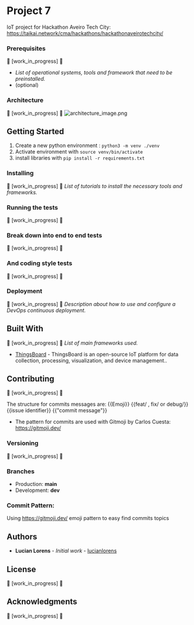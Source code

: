 # Project 7
IoT project for Hackathon Aveiro Tech City: 
https://taikai.network/cma/hackathons/hackathonaveirotechcity/

 
### Prerequisites
:construction: [work_in_progress] :construction:
* _List of operational systems, tools and framework that need to be preinstalled._
* (optional)

### Architecture
:construction: [work_in_progress] :construction:
![architecture_image.png](link/to/file.png)

## Getting Started
1. Create a new python environment : `python3 -m venv ./venv`
2. Activate environment with `source venv/bin/activate`
3. install libraries with `pip install -r requirements.txt`

### Installing
:construction: [work_in_progress] :construction:
_List of tutorials to install the necessary tools and frameworks._

### Running the tests
:construction: [work_in_progress] :construction:

### Break down into end to end tests
:construction: [work_in_progress] :construction:

### And coding style tests
:construction: [work_in_progress] :construction:

### Deployment
:construction: [work_in_progress] :construction:
_Description about how to use and configure a DevOps continuous deployment._

## Built With
:construction: [work_in_progress] :construction:
_List of main frameworks used._
* [ThingsBoard](https://github.com/thingsboard/thingsboard) - ThingsBoard is an open-source IoT platform for data collection, processing, visualization, and device management..

## Contributing
:construction: [work_in_progress] :construction:

The structure for commits messages are:
{{Emoji}} {{feat/ , fix/ or debug/}} {{issue identifier}} {{"commit message"}}

* The pattern for commits are used with Gitmoji by Carlos Cuesta:
https://gitmoji.dev/

### Versioning
:construction: [work_in_progress] :construction:

### Branches
* Production: **main**
* Development: **dev**

### Commit Pattern:
Using https://gitmoji.dev/ emoji pattern to easy find commits topics

## Authors
* **Lucian Lorens** - *Initial work* - [lucianlorens](https://github.com/lucianlorens)

## License
:construction: [work_in_progress] :construction:

## Acknowledgments
:construction: [work_in_progress] :construction:
